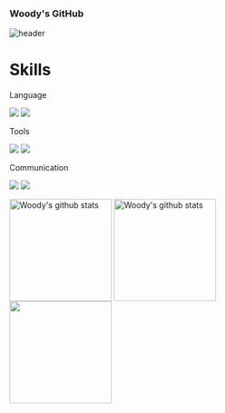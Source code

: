 ### Woody's GitHub

![header](https://capsule-render.vercel.app/api?type=soft&color=auto&height=200&section=header&text=Woody&fontSize=90)

<h1>Skills</h1>
<div>
  <div>
    <p>Language</p>
    <img src="https://img.shields.io/badge/JavaScript-F7DF1E?style=flat&logo=JavaScript&logoColor=white"/>
    <img src="https://img.shields.io/badge/REACT-61DAFB?style=flat&logo=REACT&logoColor=white"/>
  </div>
  <div>
    <p>Tools</p>
    <img src="https://img.shields.io/badge/Git-F05032?style=flat&logo=GIT&logoColor=white"/>
    <img src="https://img.shields.io/badge/GitHub-F05032?style=flat&logo=GitHub&logoColor=white"/>
  </div>
  <div>
    <p>Communication<p>
    <img src="https://img.shields.io/badge/Notion-000000?style=flat&logo=Notion&logoColor=white"/>
    <img src="https://img.shields.io/badge/Slack-4A154B?style=flat&logo=Slack&logoColor=white"/>
  </div>
</div>

<a href="https://github.com/wecaners"><img align="center" style="height:180px" src="https://github-readme-stats.vercel.app/api?username=wecaners&theme=merko&hide_border=true" alt="Woody's github stats"></a>
<a href="https://github.com/wecaners"><img align="center" style="height:180px" src="http://mazassumnida.wtf/api/v2/generate_badge?boj=wecaners" alt="Woody's github stats"></a>
<a href="https://github.com/wecaners"><img style="height:180px" src="https://github-readme-stats.vercel.app/api/top-langs/?username=wecaners&layout=compact&theme=nord&hide_border=true" /></a>
